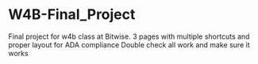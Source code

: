 # W4B-Final_Project
Final project for w4b class at Bitwise. 3 pages with multiple shortcuts and proper layout for ADA compliance 
Double check all work and make sure it works